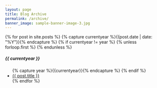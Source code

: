 ```yaml
---
layout: page
title: Blog Archive
permalink: /archive/
banner_image: sample-banner-image-3.jpg
---
```


<div>
  {% for post in site.posts %}
    {% capture currentyear %}{{post.date | date: "%Y"}}{% endcapture %}
    {% if currentyear != year %}
      {% unless forloop.first %}
      </ul>
      {% endunless %}
      <h5>{{ currentyear }}</h5>
      <ul>
      {% capture year %}{{currentyear}}{% endcapture %} 
    {% endif %}
    <li><a href="{{ post.url | prepend: site.baseurl }}">{{ post.title }}</a></li>
{% endfor %}
